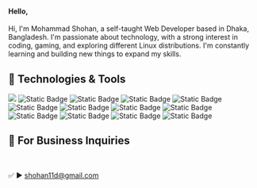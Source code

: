 <!-- More info, tips, and tricks for making GitHub Profile README can be found in my article at https://towardsdatascience.com/build-a-stunning-readme-for-your-github-profile-9b80434fe5d7 -->



#### Hello,

Hi, I'm Mohammad Shohan, a self-taught Web Developer based in Dhaka, Bangladesh. I'm passionate about technology, with a strong interest in coding, gaming, and exploring different Linux distributions. I'm constantly learning and building new things to expand my skills.



## 🔧 Technologies & Tools
![](https://img.shields.io/badge/OS-Linux-informational?style=flat&logo=linux&logoColor=white&color=2bbc8a)
![Static Badge](https://img.shields.io/badge/Editor-Neovim-2bbc8a?style=flat&logo=Neovim&logoColor=white)
![Static Badge](https://img.shields.io/badge/Code-JavaScript-2bbc8a?style=flat&logo=javascript&logoColor=white)
![Static Badge](https://img.shields.io/badge/Code-React-2bbc8a?style=flat&logo=React&logoColor=white)
![Static Badge](https://img.shields.io/badge/Code-Tailwind-2bbc8a?style=flat&logo=tailwindcss&logoColor=white)
![Static Badge](https://img.shields.io/badge/Code-Bootstrap-2bbc8a?style=flat&logo=bootstrap&logoColor=white)
![Static Badge](https://img.shields.io/badge/Code-SASS-2bbc8a?style=flat&logo=sass&logoColor=white)
![Static Badge](https://img.shields.io/badge/Shell-Bash-2bbc8a?style=flat&logo=Gnu%20bash&logoColor=white)
![Static Badge](https://img.shields.io/badge/Tools-Git-2bbc8a?style=flat&logo=git&logoColor=white)
![Static Badge](https://img.shields.io/badge/Tools-Github-2bbc8a?style=flat&logo=github&logoColor=white)
![Static Badge](https://img.shields.io/badge/Tools-Vite-2bbc8a?style=flat&logo=vite&logoColor=white)
![Static Badge](https://img.shields.io/badge/Design-figma-2bbc8a?style=flat&logo=figma&logoColor=white)
![Static Badge](https://img.shields.io/badge/Design-Adobe_XD-2bbc8a?style=flat&logo=adobexd&logoColor=white)



 ## 📧 For Business Inquiries
 <br/>
 <p dir="auto">✅  ► <a href="shohan11d@gmail.com">shohan11d@gmail.com</a></p>
